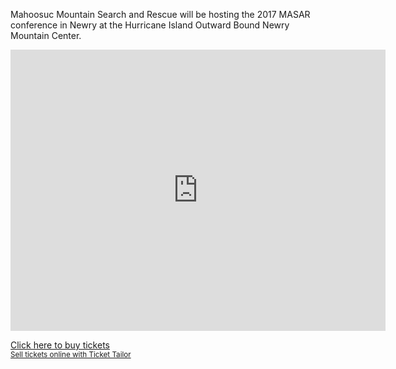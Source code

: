 <!-- 
.. title: 2017 MASAR Conference
.. slug: 2017-masar-conference
.. date: 2017-02-28 21:23:40 UTC-05:00
.. tags: 
.. category: 
.. link: 
.. description: 
.. type: text
-->

Mahoosuc Mountain Search and Rescue will be hosting the 2017 
MASAR conference in Newry at the Hurricane Island Outward Bound 
Newry Mountain Center.

<iframe src="https://www.google.com/maps/embed?pb=!1m18!1m12!1m3!1d2845.8149126117028!2d-70.87682934842155!3d44.49845917899891!2m3!1f0!2f0!3f0!3m2!1i1024!2i768!4f13.1!3m3!1m2!1s0x4cb3ddfaca6be13f%3A0x2d09f2d703999838!2sOutward+Bound+Wilderness!5e0!3m2!1sen!2sus!4v1488335207372" width="600" height="450" frameborder="0" style="border:0; display: block; margin: 0 auto;" allowfullscreen></iframe>


<!-- Ticket Tailor Widget. Paste this in to your website where you want the widget to appear. Do no change the code or the widget may not work properly. -->
<div class="tt-widget"><div class="tt-widget-fallback"><p><a href="https://www.tickettailor.com/new-order/78818/fe33/ref/website_widget/" target="_blank">Click here to buy tickets</a><br /><small><a href="http://www.tickettailor.com?rf=wdg" class="tt-widget-powered">Sell tickets online with Ticket Tailor</a></small></p></div><script src="https://dc161a0a89fedd6639c9-03787a0970cd749432e2a6d3b34c55df.ssl.cf3.rackcdn.com/tt-widget.js" data-url="https://www.tickettailor.com/new-order/78818/fe33/ref/website_widget/" data-type="inline" data-inline-minimal="false" data-inline-show-logo="true" data-inline-bg-fill="true"></script></div>
<!-- End of Ticket Tailor Widget -->